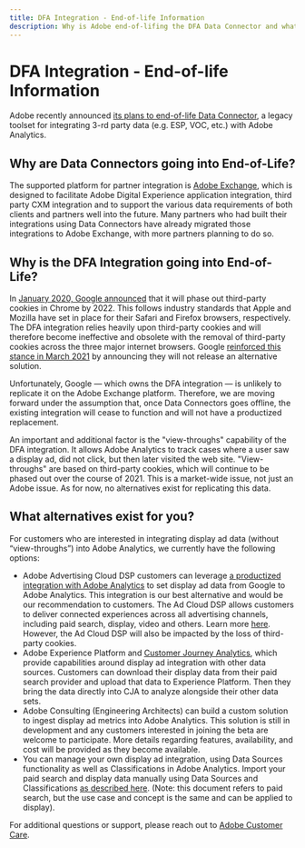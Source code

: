 ```yaml
---
title: DFA Integration - End-of-life Information
description: Why is Adobe end-of-lifing the DFA Data Connector and what alternatives are there?
---
```


# DFA Integration - End-of-life Information

Adobe recently announced [its plans to end-of-life Data Connector](https://experienceleague.adobe.com/docs/analytics/import/dataconnectors/data-connectors-eol.html), a legacy toolset for integrating 3-rd party data (e.g. ESP, VOC, etc.) with Adobe Analytics.

## Why are Data Connectors going into End-of-Life?

The supported platform for partner integration is [Adobe Exchange](https://exchange.adobe.com/experiencecloud), which is designed to facilitate Adobe Digital Experience application integration, third party CXM integration and to support the various data requirements of both clients and partners well into the future. Many partners who had built their integrations using Data Connectors have already migrated those integrations to Adobe Exchange, with more partners planning to do so.
  
## Why is the DFA Integration going into End-of-Life?

In [January 2020, Google announced](https://blog.chromium.org/2020/01/building-more-private-web-path-towards.html) that it will phase out third-party cookies in Chrome by 2022. This follows industry standards that Apple and Mozilla have set in place for their Safari and Firefox browsers, respectively. The DFA integration relies heavily upon third-party cookies and will therefore become ineffective and obsolete with the removal of third-party cookies across the three major internet browsers. Google [reinforced this stance in March 2021](https://blog.google/products/ads-commerce/a-more-privacy-first-web) by announcing they will not release an alternative solution.
 
Unfortunately, Google — which owns the DFA integration — is unlikely to replicate it on the Adobe Exchange platform. Therefore, we are moving forward under the assumption that, once Data Connectors goes offline, the existing integration will cease to function and will not have a productized replacement. 
 
An important and additional factor is the "view-throughs" capability of the DFA integration. It allows Adobe Analytics to track cases where a user saw a display ad, did not click, but then later visited the web site. "View-throughs" are based on third-party cookies, which will continue to be phased out over the course of 2021. This is a market-wide issue, not just an Adobe issue. As for now, no alternatives exist for replicating this data.
 
## What alternatives exist for you?

For customers who are interested in integrating display ad data (without “view-throughs”) into Adobe Analytics, we currently have the following options:

* Adobe Advertising Cloud DSP customers can leverage [a productized integration with Adobe Analytics](https://experienceleague.adobe.com/docs/analytics-learn/tutorials/integrations/ad-cloud/introduction-to-the-analytics-for-advertising-cloud-dsp-integration.html?lang=en#integrations) to set display ad data from Google to Adobe Analytics. This integration is our best alternative and would be our recommendation to customers. The Ad Cloud DSP allows customers to deliver connected experiences across all advertising channels, including paid search, display, video and others. Learn more [here](https://experienceleague.adobe.com/docs/advertising-cloud/dsp/introduction/dsp-about.html?lang=en#introduction). However, the Ad Cloud DSP will also be impacted by the loss of third-party cookies. 
* Adobe Experience Platform and [Customer Journey Analytics](https://experienceleague.adobe.com/docs/analytics-platform/using/cja-landing.html?lang=en), which provide capabilities around display ad integration with other data sources. Customers can download their display data from their paid search provider and upload that data to Experience Platform. Then they bring the data directly into CJA to analyze alongside their other data sets.
* Adobe Consulting (Engineering Architects) can build a custom solution to ingest display ad metrics into Adobe Analytics. This solution is still in development and any customers interested in joining the beta are welcome to participate. More details regarding features, availability, and cost will be provided as they become available.
* You can manage your own display ad integration, using Data Sources functionality as well as Classifications in Adobe Analytics. Import your paid search and display data manually using Data Sources and Classifications [as described here](https://experienceleague.adobe.com/docs/analytics/import/use-cases/paid-search-metrics.html?lang=en#use-cases). (Note: this document refers to paid search, but the use case and concept is the same and can be applied to display).

For additional questions or support, please reach out to [Adobe Customer Care](https://helpx.adobe.com/contact/enterprise-support.ec.html). 